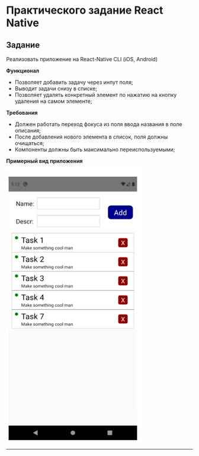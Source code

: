 # Практического задание React Native

## Задание

Реализовать приложение на React-Native CLI (iOS, Android)

__Функционал__

- Позволяет добавить задачу через инпут поля;
- Выводит задачи снизу в списке;
- Позволяет удалять конкретный элемент по нажатию на кнопку удаления на самом элементе;


__Требования__
- Должен работать переход фокуса из поля ввода названия в поле описания;
- После добавления нового элемента в список, поля должны очищаться;
- Компоненты должны быть максимально переиспользуемыми;

__Примерный вид приложения__

![image](https://github.com/mkrivel/RN/blob/main/maket.PNG)

---
